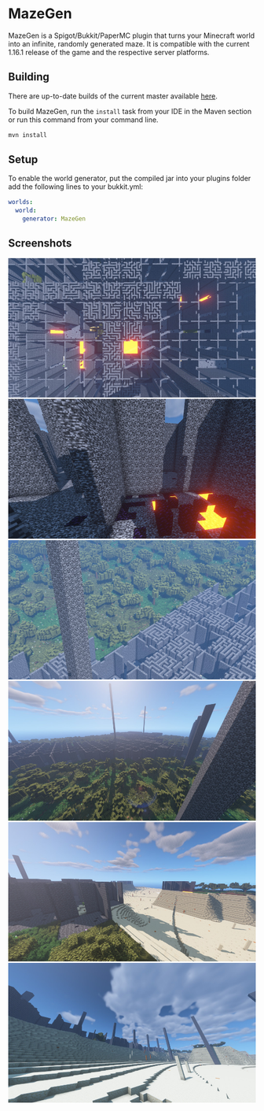 # MazeGen

MazeGen is a Spigot/Bukkit/PaperMC plugin that turns your Minecraft world into an infinite, randomly generated maze.
It is compatible with the current 1.16.1 release of the game and the respective server platforms.

## Building

There are up-to-date builds of the current master available [here](https://github.com/DevMiner-BuildBot/MazeGen-Builds/releases).

To build MazeGen, run the `install` task from your IDE in the Maven section or run this command from your command line.

```bash
mvn install
```

## Setup

To enable the world generator, put the compiled jar into your plugins folder add the following lines to your bukkit.yml:

```yaml
worlds:
  world:
    generator: MazeGen
```

## Screenshots

  ![Screenshot 1](/assets/Maze-Screenshot-1.jpg)
  ![Screenshot 2](/assets/Maze-Screenshot-2.jpg)
  ![Screenshot 3](/assets/Maze-Screenshot-3.jpg)
  ![Screenshot 4](/assets/Maze-Screenshot-4.jpg)
  ![Screenshot 5](/assets/Maze-Screenshot-5.jpg)
  ![Screenshot 6](/assets/Maze-Screenshot-6.jpg)
